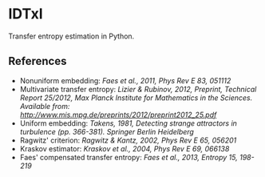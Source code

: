 # IDTxl

Transfer entropy estimation in Python.

## References
+ Nonuniform embedding: *Faes et al., 2011, Phys Rev E 83, 051112*
+ Multivariate transfer entropy: *Lizier & Rubinov, 2012, Preprint, Technical Report 25/2012,
Max Planck Institute for Mathematics in the Sciences. Available from:
http://www.mis.mpg.de/preprints/2012/preprint2012_25.pdf*
+ Uniform embedding: *Takens, 1981, Detecting strange attractors in turbulence (pp. 366-381). Springer Berlin Heidelberg*
+ Ragwitz' criterion: *Ragwitz & Kantz, 2002, Phys Rev E 65, 056201*
+ Kraskov estimator: *Kraskov et al., 2004, Phys Rev E 69, 066138*
+ Faes' compensated transfer entropy: *Faes et al., 2013, Entropy 15, 198-219*
